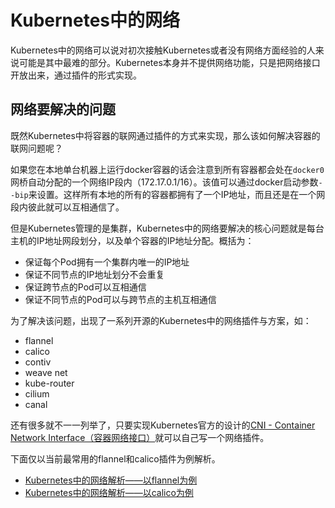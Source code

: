 # Kubernetes中的网络

Kubernetes中的网络可以说对初次接触Kubernetes或者没有网络方面经验的人来说可能是其中最难的部分。Kubernetes本身并不提供网络功能，只是把网络接口开放出来，通过插件的形式实现。

## 网络要解决的问题

既然Kubernetes中将容器的联网通过插件的方式来实现，那么该如何解决容器的联网问题呢？

如果您在本地单台机器上运行docker容器的话会注意到所有容器都会处在`docker0`网桥自动分配的一个网络IP段内（172.17.0.1/16）。该值可以通过docker启动参数`--bip`来设置。这样所有本地的所有的容器都拥有了一个IP地址，而且还是在一个网段内彼此就可以互相通信了。

但是Kubernetes管理的是集群，Kubernetes中的网络要解决的核心问题就是每台主机的IP地址网段划分，以及单个容器的IP地址分配。概括为：

- 保证每个Pod拥有一个集群内唯一的IP地址
- 保证不同节点的IP地址划分不会重复
- 保证跨节点的Pod可以互相通信
- 保证不同节点的Pod可以与跨节点的主机互相通信

为了解决该问题，出现了一系列开源的Kubernetes中的网络插件与方案，如：

- flannel
- calico
- contiv
- weave net
- kube-router
- cilium
- canal

还有很多就不一一列举了，只要实现Kubernetes官方的设计的[CNI - Container Network Interface（容器网络接口）](cni.md)就可以自己写一个网络插件。

下面仅以当前最常用的flannel和calico插件为例解析。

- [Kubernetes中的网络解析——以flannel为例](flannel.md)
- [Kubernetes中的网络解析——以calico为例](calico.md)
